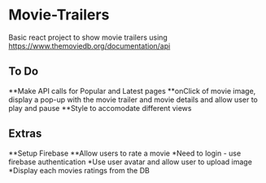 # Movie-Trailers

Basic react project to show movie trailers using https://www.themoviedb.org/documentation/api

## To Do
**Make API calls for Popular and Latest pages
**onClick of movie image, display a pop-up with the movie trailer and movie details and allow user to play and pause
**Style to accomodate different views

## Extras
**Setup Firebase
**Allow users to rate a movie 
      *Need to login - use firebase authentication
      *Use user avatar and allow user to upload image
      *Display each movies ratings from the DB
      


